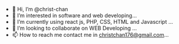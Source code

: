 - 👋 Hi, I’m @christ-chan
- 👀 I’m interested in software and web developing...
- 🌱 I’m currently using react js, PHP, CSS, HTML and Javascript ...
- 💞️ I’m looking to collaborate on WEB Developing ...
- 📫 How to reach me contact me in christchan176@gmail.com...

<!---
christ-chan/christ-chan is a ✨ special ✨ repository because its `README.md` (this file) appears on your GitHub profile.
You can click the Preview link to take a look at your changes.
--->
